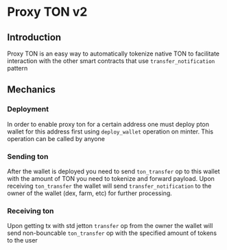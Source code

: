 # Proxy TON v2

## Introduction 

Proxy TON is an easy way to automatically tokenize native TON to facilitate interaction with the other smart contracts that use `transfer_notification` pattern

## Mechanics

### Deployment
In order to enable proxy ton for a certain address one must deploy pton wallet for this address first using `deploy_wallet` operation on minter. This operation can be called by anyone

### Sending ton

After the wallet is deployed you need to send `ton_transfer` op to this wallet with the amount of TON you need to tokenize and forward payload. Upon receiving `ton_transfer` the wallet will send `transfer_notification` to the owner of the wallet (dex, farm, etc) for further processing.

### Receiving ton

Upon getting tx with std jetton `transfer` op from the owner the wallet will send non-bouncable `ton_transfer` op with the specified amount of tokens to the user